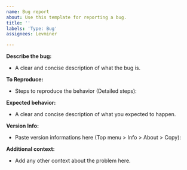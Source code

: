 ```yaml
---
name: Bug report
about: Use this template for reporting a bug.
title: ''
labels: 'Type: Bug'
assignees: Levminer

---
```


**Describe the bug:**

-   A clear and concise description of what the bug is.

**To Reproduce:**

-   Steps to reproduce the behavior (Detailed steps):

**Expected behavior:**

-   A clear and concise description of what you expected to happen.

**Version Info:**

-   Paste version informations here (Top menu > Info > About > Copy):

**Additional context:**

-   Add any other context about the problem here.

